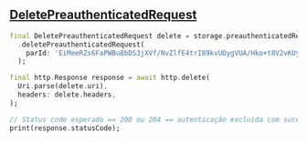   ## [DeletePreauthenticatedRequest](https://docs.oracle.com/en-us/iaas/api/#/pt/objectstorage/20160918/PreauthenticatedRequest/DeletePreauthenticatedRequest)

  ```dart
  final DeletePreauthenticatedRequest delete = storage.preauthenticatedRequest
    .deletePreauthenticatedRequest(
      parId: 'EiMeeRZs6FaPWBu8bDS3jXVf/NvZlfE4trI89kvUOygVUA/Hko+t8V2vKUy0k5I1',
    );

  final http.Response response = await http.delete(
    Uri.parse(delete.uri),
    headers: delete.headers,
  );

  // Status code esperado == 200 ou 204 == autenticação excluída com sucesso
  print(response.statusCode);
  ```